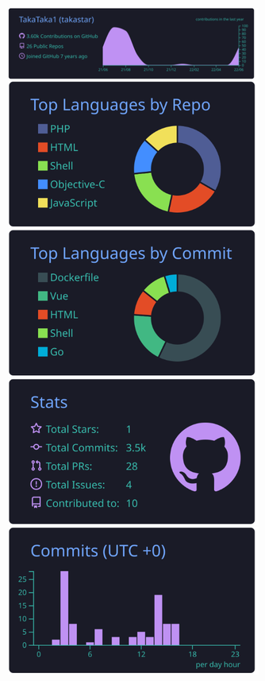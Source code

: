 
[![](https://raw.githubusercontent.com/TakaTaka1/TakaTaka1/main/profile-summary-card-output/tokyonight/0-profile-details.svg)](https://github.com/vn7n24fzkq/github-profile-summary-cards)
[![](https://raw.githubusercontent.com/TakaTaka1/TakaTaka1/main/profile-summary-card-output/tokyonight/1-repos-per-language.svg)](https://github.com/vn7n24fzkq/github-profile-summary-cards) [![](https://raw.githubusercontent.com/TakaTaka1/TakaTaka1/main/profile-summary-card-output/tokyonight/2-most-commit-language.svg)](https://github.com/vn7n24fzkq/github-profile-summary-cards)
[![](https://raw.githubusercontent.com/TakaTaka1/TakaTaka1/main/profile-summary-card-output/tokyonight/3-stats.svg)](https://github.com/vn7n24fzkq/github-profile-summary-cards) [![](https://raw.githubusercontent.com/TakaTaka1/TakaTaka1/main/profile-summary-card-output/tokyonight/4-productive-time.svg)](https://github.com/vn7n24fzkq/github-profile-summary-cards)
